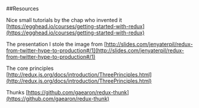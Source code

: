 ##Resources

Nice small tutorials by the chap who invented it [https://egghead.io/courses/getting-started-with-redux](https://egghead.io/courses/getting-started-with-redux)

The presentation I stole the image from [http://slides.com/jenyaterpil/redux-from-twitter-hype-to-production#/1](http://slides.com/jenyaterpil/redux-from-twitter-hype-to-production#/1)

The core principles [http://redux.js.org/docs/introduction/ThreePrinciples.html](http://redux.js.org/docs/introduction/ThreePrinciples.html)

Thunks [https://github.com/gaearon/redux-thunk](https://github.com/gaearon/redux-thunk)
